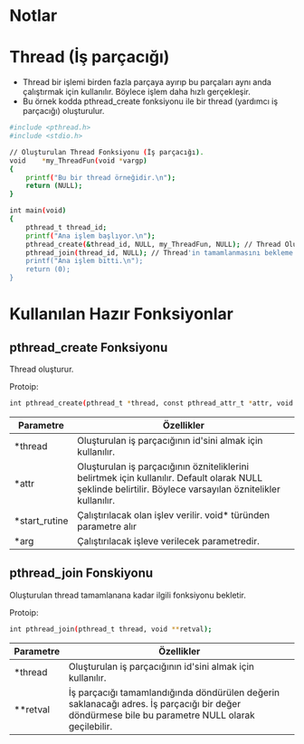 # Notlar

# Thread (İş parçacığı)

- Thread bir işlemi birden fazla parçaya ayırıp bu parçaları aynı anda çalıştırmak için kullanılır. Böylece işlem daha hızlı gerçekleşir.
- Bu örnek kodda pthread_create fonksiyonu ile bir thread (yardımcı iş parçacığı) oluşturulur.

```sh
#include <pthread.h>
#include <stdio.h>

// Oluşturulan Thread Fonksiyonu (İş parçacığı).
void	*my_ThreadFun(void *vargp)
{
	printf("Bu bir thread örneğidir.\n");
	return (NULL);
}

int	main(void)
{
	pthread_t thread_id;
	printf("Ana işlem başlıyor.\n");
	pthread_create(&thread_id, NULL, my_ThreadFun, NULL); // Thread Oluşturma.
	pthread_join(thread_id, NULL); // Thread'in tamamlanmasını bekleme.
	printf("Ana işlem bitti.\n");
	return (0);
}
```
# Kullanılan Hazır Fonksiyonlar

## pthread_create Fonksiyonu

Thread oluşturur.

Protoip:
```sh
int pthread_create(pthread_t *thread, const pthread_attr_t *attr, void *(*start_routine) (void *), void *arg);
```
| Parametre | Özellikler |
| ------ | ------ |
| *thread | Oluşturulan iş parçacığının id'sini almak için kullanılır. |
| *attr | Oluşturulan iş parçacığının özniteliklerini belirtmek için kullanılır. Default olarak NULL şeklinde belirtilir. Böylece varsayılan öznitelikler kullanılır. |
| *start_rutine | Çalıştırılacak olan işlev verilir. void* türünden parametre alır |
| *arg | Çalıştırılacak işleve verilecek parametredir. |

## pthread_join Fonskiyonu

Oluşturulan thread tamamlanana kadar ilgili fonksiyonu bekletir.

Protoip:
```sh
int pthread_join(pthread_t thread, void **retval);
```
| Parametre | Özellikler |
| ------ | ------ |
| *thread | Oluşturulan iş parçacığının id'sini almak için kullanılır. |
| **retval | İş parçacığı tamamlandığında döndürülen değerin saklanacağı adres. İş parçacığı bir değer döndürmese bile bu parametre NULL olarak geçilebilir. |


